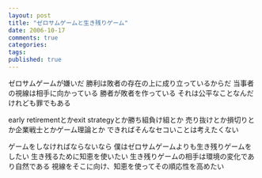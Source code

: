 ```yaml
---
layout: post
title: "ゼロサムゲームと生き残りゲーム"
date: 2006-10-17
comments: true
categories:
tags:
published: true
---
```



ゼロサムゲームが嫌いだ
勝利は敗者の存在の上に成り立っているからだ
当事者の視線は相手に向かっている
勝者が敗者を作っている
それは公平なことなんだけれども罪でもある

early retirementとかexit strategyとか勝ち組負け組とか
売り抜けとか損切りとか企業戦士とかゲーム理論とか
できればそんなセコいことは考えたくない

ゲームをしなければならないなら
僕はゼロサムゲームよりも生き残りゲームをしたい
生き残るために知恵を使いたい
生き残りゲームの相手は環境の変化であり自然である
視線をそこに向け、知恵を使ってその順応性を高めたい
